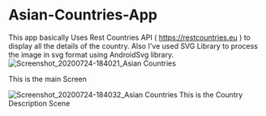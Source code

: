 # Asian-Countries-App
This app basically Uses Rest Countries API ( https://restcountries.eu ) to display all the details of the country. Also I've used SVG Library to process the image in svg format using AndroidSvg library.  
![Screenshot_20200724-184021_Asian Countries](https://user-images.githubusercontent.com/37044020/88394897-d6986700-cddd-11ea-8a89-34465c2653b8.jpg)

This is the main Screen


![Screenshot_20200724-184032_Asian Countries](https://user-images.githubusercontent.com/37044020/88394900-d7c99400-cddd-11ea-8c9a-cb509c0fb661.jpg)
This is the Country Description Scene
